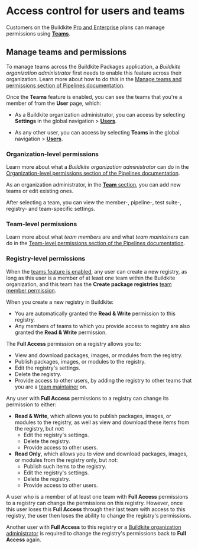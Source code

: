 # Access control for users and teams

Customers on the Buildkite [Pro and Enterprise](https://buildkite.com/pricing) plans can manage permissions using [**Teams**](#manage-teams-and-permissions).

<!-- Enterprise customers can set fine-grained user permissions for their organization with the [Member Permissions](#member-permissions) page. -->

## Manage teams and permissions

To manage teams across the Buildkite Packages application, a _Buildkite organization administrator_ first needs to enable this feature across their organization. Learn more about how to do this in the [Manage teams and permissions section of Pipelines documentation](/docs/team-management/permissions#manage-teams-and-permissions).

Once the **Teams** feature is enabled, you can see the teams that you're a member of from the **User** page, which:

- As a Buildkite organization administrator, you can access by selecting **Settings** in the global navigation > [**Users**](https://buildkite.com/organizations/~/users/).

- As any other user, you can access by selecting **Teams** in the global navigation > [**Users**](https://buildkite.com/organizations/~/users/).

### Organization-level permissions

Learn more about what a _Buildkite organization administrator_ can do in the [Organization-level permissions section of the Pipelines documentation](/docs/team-management/permissions#manage-teams-and-permissions-organization-level-permissions).

As an organization administrator, in the [**Team** section](https://buildkite.com/organizations/~/teams), you can add new teams or edit existing ones.

After selecting a team, you can view the member-, pipeline-, test suite-, registry- and team-specific settings.

### Team-level permissions

Learn more about what _team members_ are and what _team maintainers_ can do in the [Team-level permissions section of the Pipelines documentation](/docs/team-management/permissions#manage-teams-and-permissions-team-level-permissions).

### Registry-level permissions

When the [teams feature is enabled](#manage-teams-and-permissions), any user can create a new registry, as long as this user is a member of at least one team within the Buildkite organization, and this team has the **Create package registries** [team member permission](/docs/team-management/permissions#manage-teams-and-permissions-team-level-permissions).

When you create a new registry in Buildkite:

- You are automatically granted the **Read & Write** permission to this registry.
- Any members of teams to which you provide access to registry are also granted the **Read & Write** permission.

The **Full Access** permission on a registry allows you to:

- View and download packages, images, or modules from the registry.
- Publish packages, images, or modules to the registry.
- Edit the registry's settings.
- Delete the registry.
- Provide access to other users, by adding the registry to other teams that you are a [team maintainer](#manage-teams-and-permissions-team-level-permissions) on.

Any user with **Full Access** permissions to a registry can change its permission to either:

- **Read & Write**, which allows you to publish packages, images, or modules to the registry, as well as view and download these items from the registry, but _not_:
    * Edit the registry's settings.
    * Delete the registry.
    * Provide access to other users.
- **Read Only**, which allows you to view and download packages, images, or modules from the registry only, but _not_:
    * Publish such items to the registry.
    * Edit the registry's settings.
    * Delete the registry.
    * Provide access to other users.

A user who is a member of at least one team with **Full Access** permissions to a registry can change the permissions on this registry. However, once this user loses this **Full Access** through their last team with access to this registry, the user then loses the ability to change the registry's permissions.

Another user with **Full Access** to this registry or a [Buildkite organization administrator](#manage-teams-and-permissions-organization-level-permissions) is required to change the registry's permissions back to **Full Access** again.

